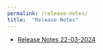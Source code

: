 ```yaml
---
permalink: /release-notes/
title:  "Release Notes"
---
```


- [Release Notes 22-03-2024](https://danskernesdigitalebibliotek.github.io/folkebibliotekernes_cms_manual/main/release-notes/release-notes-220324/)
